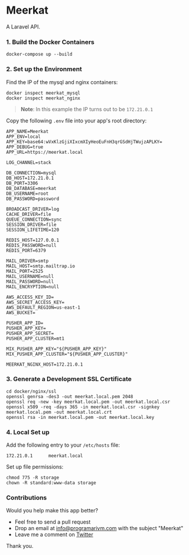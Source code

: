 # Meerkat

A Laravel API.

### 1. Build the Docker Containers

    docker-compose up --build

### 2. Set up the Environment

Find the IP of the mysql and nginx containers:

    docker inspect meerkat_mysql
    docker inspect meerkat_nginx

> **Note**: In this example the IP turns out to be `172.21.0.1`

Copy the following `.env` file into your app's root directory:

    APP_NAME=Meerkat
    APP_ENV=local
    APP_KEY=base64:wVxKlzGjiXIxcmXIyHeoEuFnH3qrGSdHjTWujzAPLKY=
    APP_DEBUG=true
    APP_URL=https://meerkat.local

    LOG_CHANNEL=stack

    DB_CONNECTION=mysql
    DB_HOST=172.21.0.1
    DB_PORT=3306
    DB_DATABASE=meerkat
    DB_USERNAME=root
    DB_PASSWORD=password

    BROADCAST_DRIVER=log
    CACHE_DRIVER=file
    QUEUE_CONNECTION=sync
    SESSION_DRIVER=file
    SESSION_LIFETIME=120

    REDIS_HOST=127.0.0.1
    REDIS_PASSWORD=null
    REDIS_PORT=6379

    MAIL_DRIVER=smtp
    MAIL_HOST=smtp.mailtrap.io
    MAIL_PORT=2525
    MAIL_USERNAME=null
    MAIL_PASSWORD=null
    MAIL_ENCRYPTION=null

    AWS_ACCESS_KEY_ID=
    AWS_SECRET_ACCESS_KEY=
    AWS_DEFAULT_REGION=us-east-1
    AWS_BUCKET=

    PUSHER_APP_ID=
    PUSHER_APP_KEY=
    PUSHER_APP_SECRET=
    PUSHER_APP_CLUSTER=mt1

    MIX_PUSHER_APP_KEY="${PUSHER_APP_KEY}"
    MIX_PUSHER_APP_CLUSTER="${PUSHER_APP_CLUSTER}"

    MEERKAT_NGINX_HOST=172.21.0.1

### 3. Generate a Development SSL Certificate

    cd docker/nginx/ssl
    openssl genrsa -des3 -out meerkat.local.pem 2048
    openssl req -new -key meerkat.local.pem -out meerkat.local.csr
    openssl x509 -req -days 365 -in meerkat.local.csr -signkey meerkat.local.pem -out meerkat.local.crt
    openssl rsa -in meerkat.local.pem -out meerkat.local.key

### 4. Local Set up

Add the following entry to your `/etc/hosts` file:

    172.21.0.1      meerkat.local

Set up file permissions:

    chmod 775 -R storage
    chown -R standard:www-data storage

### Contributions

Would you help make this app better?

- Feel free to send a pull request
- Drop an email at info@programarivm.com with the subject "Meerkat"
- Leave me a comment on [Twitter](https://twitter.com/programarivm)

Thank you.
